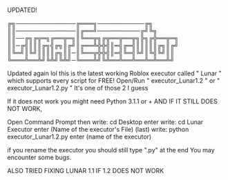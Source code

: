 UPDATED!

╔╗──────────────╔═══╗───────────╔╗ ║║──────────────║╔══╝──────────╔╝╚╗ ║║──╔╗╔╦═╗╔══╦═╗║╚══╦╗╔╦══╦══╦╗╠╗╔╬══╦═╗ ║║─╔╣║║║╔╗╣╔╗║╔╝║╔══╩╬╬╣║═╣╔═╣║║║║║╔╗║╔╝ ║╚═╝║╚╝║║║║╔╗║║─║╚══╦╬╬╣║═╣╚═╣╚╝║╚╣╚╝║║ ╚═══╩══╩╝╚╩╝╚╩╝─╚═══╩╝╚╩══╩══╩══╩═╩══╩╝

Updated again lol this is the latest working Roblox executor called " Lunar " which supports every script for FREE! Open/Run " executor_Lunar1.2 " or " executor_Lunar1.2.py " It's one of those 2 I guess

If it does not work you might need Python 3.1.1 or + AND IF IT STILL DOES NOT WORK,

Open Command Prompt then write: cd Desktop enter write: cd Lunar Executor enter (Name of the executor's File) (last) write: python executor_Lunar1.2.py enter (name of the executor)

if you rename the executor you should still type ".py" at the end You may encounter some bugs.

ALSO TRIED FIXING LUNAR 1.1 IF 1.2 DOES NOT WORK
